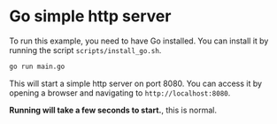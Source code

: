 Go simple http server
=====================

To run this example, you need to have Go installed. You can install it by running the script `scripts/install_go.sh`.

```bash
go run main.go
```

This will start a simple http server on port 8080. You can access it by opening a browser and navigating to `http://localhost:8080`.

**Running will take a few seconds to start.**, this is normal.

